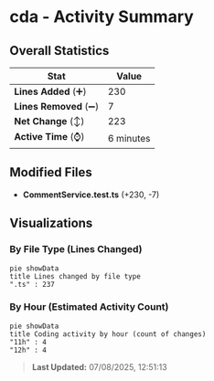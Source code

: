 # cda - Activity Summary 

## Overall Statistics

| Stat                   | Value                                                             |
| ---------------------- | ----------------------------------------------------------------- |
| **Lines Added** (➕)   | 230                                          |
| **Lines Removed** (➖) | 7                                        |
| **Net Change** (↕)    | 223                |
| **Active Time** (⌚)   | 6 minutes |


## Modified Files
- **CommentService.test.ts** (+230, -7)

## Visualizations

### By File Type (Lines Changed)

```mermaid
pie showData
title Lines changed by file type
".ts" : 237
```

### By Hour (Estimated Activity Count)

```mermaid
pie showData
title Coding activity by hour (count of changes)
"11h" : 4
"12h" : 4
```


> **Last Updated:** 07/08/2025, 12:51:13